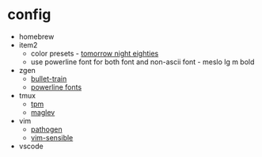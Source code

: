 # config

* homebrew
* item2
	* color presets - [tomorrow night eighties](https://github.com/chriskempson/tomorrow-theme/tree/master/iTerm2)
	* use powerline font for both font and non-ascii font - meslo lg m bold
* zgen
	*  [bullet-train](https://github.com/caiogondim/bullet-train.zsh)
	*  [powerline fonts](https://github.com/powerline/fonts)
* tmux 
	* [tpm](https://github.com/tmux-plugins/tpm)
	* [maglev](https://github.com/caiogondim/maglev)
* vim
	*  [pathogen](https://github.com/tpope/vim-pathogen)
	*  [vim-sensible](https://github.com/tpope/vim-sensible)
* vscode


